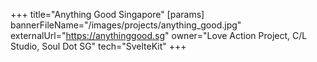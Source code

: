 +++
title="Anything Good Singapore"
[params]
  bannerFileName="/images/projects/anything_good.jpg"
  externalUrl="https://anythinggood.sg"
  owner="Love Action Project, C/L Studio, Soul Dot SG"
  tech="SvelteKit"
+++
